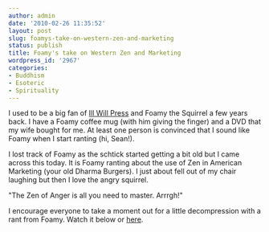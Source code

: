 ```yaml
---
author: admin
date: '2010-02-26 11:35:52'
layout: post
slug: foamys-take-on-western-zen-and-marketing
status: publish
title: Foamy's take on Western Zen and Marketing
wordpress_id: '2967'
categories:
- Buddhism
- Esoteric
- Spirituality
---
```

I used to be a big fan of <a href="http://www.illwillpress.com/">Ill Will Press</a> and Foamy the Squirrel a few years back. I have a Foamy coffee mug (with him giving the finger) and a DVD that my wife bought for me. At least one person is convinced that I sound like Foamy when I start ranting (hi, Sean!).

I lost track of Foamy as the schtick started getting a bit old but I came across this today. It is Foamy ranting about the use of Zen in American Marketing (your old Dharma Burgers). I just about fell out of my chair laughing but then I love the angry squirrel. 

"The Zen of Anger is all you need to master. Arrrgh!"

I encourage everyone to take a moment out for a little decompression with a rant from Foamy. Watch it below or <a href="http://www.youtube.com/watch?v=qw5lsBHecvM">here</a>.

<lj-embed><object width="425" height="344"><param name="movie" value="http://www.youtube.com/v/qw5lsBHecvM&hl=en_US&fs=1&"></param><param name="allowFullScreen" value="true"></param><param name="allowscriptaccess" value="always"></param><embed src="http://www.youtube.com/v/qw5lsBHecvM&hl=en_US&fs=1&" type="application/x-shockwave-flash" allowscriptaccess="always" allowfullscreen="true" width="425" height="344"></embed></object></lj-embed>
